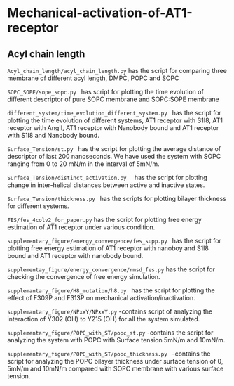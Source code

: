 # Mechanical-activation-of-AT1-receptor
## Acyl chain length
``` Acyl_chain_length/acyl_chain_length.py ```  has the script for comparing three  membrane of different acyl length, DMPC, POPC and SOPC <br> 

```SOPC_SOPE/sope_sopc.py ```  has script for plotting the time evolution of different descriptor of pure SOPC membrane and SOPC:SOPE membrane <br> 


```different_system/time_evolution_different_system.py ``` has the script for plotting the time evolution of different systems, AT1 receptor with S1I8, AT1 receptor with AngII, AT1 receptor with Nanobody bound and AT1 receptor with S1I8 and Nanobody bound. <br> 


```Surface_Tension/st.py ``` has the script for plotting the average distance of descriptor of last 200 nanoseconds. We have used the system with SOPC ranging from 0 to 20 mN/m in the interval of 5mN/m. <br>


```Surface_Tension/distinct_activation.py  ``` has the script for plotting change in inter-helical distances between active and inactive states. <br> 


```Surface_Tension/thickness.py ``` has the scripts for plotting bilayer thickness for different systems. <br> 


``` FES/fes_4colv2_for_paper.py ``` has the script for plotting free energy estimation of AT1 receptor under various condition. <br> 


```supplementary_figure/energy_convergence/fes_supp.py ``` has the script for plotting free energy estimation of AT1 receptor with nanoboy and S1I8 bound and AT1 receptor with nanobody bound. <br> 


```supplementay_figure/energy_convergence/rmsd_fes.py``` has the script for checking the convergence of free energy simulation.<br> 


```supplemantary_figure/H8_mutation/h8.py ``` has the script for plotting the effect of F309P and F313P on mechanical activation/inactivation. <br> 


```supplemantary_figure/NPxxY/NPxxY.py``` -contains script of analyzing the interaction of Y302 (OH) to Y215 (OH) for all the system simulated. <br> 


```supplementary_figure/POPC_with_ST/popc_st.py``` -contains the script for analyzing the system with POPC with Surface tension 5mN/m and 10mN/m. <br> 


```supplementary_figure/POPC_with_ST/popc_thickness.py ``` -contains the script for analyzing the POPC bilayer thickness under surface tension of 0, 5mN/m and 10mN/m compared with SOPC membrane with various surface tension. <br> 

